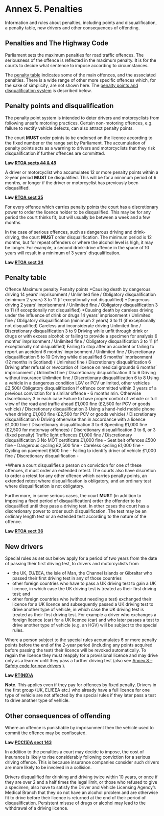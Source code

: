 
# Annex 5. Penalties

Information and rules about penalties, including points and disqualification, a penalty table, new drivers and other consequences of offending.

## Penalties and The Highway Code

Parliament sets the maximum penalties for road traffic offences. The seriousness of the offence is reflected in the maximum penalty. It is for the courts to decide what sentence to impose according to circumstances.

The [penalty table](annex-5-penalties.md#penaltytable) indicates some of the main offences, and the associated penalties. There is a wide range of other more specific offences which, for the sake of simplicity, are not shown here. The [penalty points and disqualification system](annex-5-penalties.md#penaltytable) is described below.

## Penalty points and disqualification

The penalty point system is intended to deter drivers and motorcyclists from following unsafe motoring practices. Certain non-motoring offences, e.g. failure to rectify vehicle defects, can also attract penalty points.

The court **MUST** order points to be endorsed on the licence according to the fixed number or the range set by Parliament. The accumulation of penalty points acts as a warning to drivers and motorcyclists that they risk disqualification if further offences are committed.

**Law [RTOA sects 44 & 45](http://www.legislation.gov.uk/ukpga/1988/53/part/II/crossheading/endorsement)**

A driver or motorcyclist who accumulates 12 or more penalty points within a 3-year period **MUST** be disqualified. This will be for a minimum period of 6 months, or longer if the driver or motorcyclist has previously been disqualified.

**Law [RTOA sect 35](http://www.legislation.gov.uk/ukpga/1988/53/section/35)**

For every offence which carries penalty points the court has a discretionary power to order the licence holder to be disqualified. This may be for any period the court thinks fit, but will usually be between a week and a few months.

In the case of serious offences, such as dangerous driving and drink-driving, the court **MUST** order disqualification. The minimum period is 12 months, but for repeat offenders or where the alcohol level is high, it may be longer. For example, a second drink-drive offence in the space of 10 years will result in a minimum of 3 years’ disqualification.

**Law [RTOA sect 34](http://www.legislation.gov.uk/ukpga/1988/53/section/34)**

## Penalty table
Offence Maximum penalty Penalty points *Causing death by dangerous driving 14 years’ imprisonment / Unlimited fine / Obligatory disqualification (minimum 2 years) 3 to 11 (if exceptionally not disqualified) *Dangerous driving 2 years’ imprisonment / Unlimited fine / Obligatory disqualification 3 to 11 (if exceptionally not disqualified) *Causing death by careless driving under the influence of drink or drugs 14 years’ imprisonment / Unlimited fine / Obligatory disqualification (minimum 2 years) 3 to 11 (if exceptionally not disqualified) Careless and inconsiderate driving Unlimited fine / Discretionary disqualification 3 to 9 Driving while unfit through drink or drugs or with excess alcohol: or failing to provide a specimen for analysis 6 months’ imprisonment / Unlimited fine / Obligatory disqualification 3 to 11 (if exceptionally not disqualified) Failing to stop after an accident or failing to report an accident 6 months’ imprisonment / Unlimited fine / Discretionary disqualification 5 to 10 Driving while disqualified 6 months’ imprisonment (12 months in Scotland) / Unlimited fine / Discretionary disqualification 6 Driving after refusal or revocation of licence on medical grounds 6 months’ imprisonment / Unlimited fine / Discretionary disqualification 3 to 6 Driving without insurance Unlimited fine / Discretionary disqualification 6 to 8 Using a vehicle in a dangerous condition LGV or PCV unlimited, other vehicles £2,500/ Obligatory disqualification if offence committed within 3 years of a previous conviction for a similar offence - 6 months min. Otherwise discretionary 3 in each case Failure to have proper control of vehicle or full view of the road and traffic ahead £1,000 fine (£2,500 for PCV or goods vehicle) / Discretionary disqualification 3 Using a hand-held mobile phone when driving £1,000 fine (£2,500 for PCV or goods vehicle) / Discretionary disqualification 6 Driving otherwise than in accordance with a licence £1,000 fine / Discretionary disqualification 3 to 6 Speeding £1,000 fine (£2,500 for motorway offences) / Discretionary disqualification 3 to 6, or 3 (fixed penalty) Traffic light offences £1,000 fine / Discretionary disqualification 3 No MOT certificate £1,000 fine - Seat belt offences £500 fine - Dangerous cycling £2,500 fine - Careless cycling £1,000 fine - Cycling on pavement £500 fine - Failing to identify driver of vehicle £1,000 fine / Discretionary disqualification -

*Where a court disqualifies a person on conviction for one of these offences, it must order an extended retest. The courts also have discretion to order a retest for any other offence which carries penalty points, an extended retest where disqualification is obligatory, and an ordinary test where disqualification is not obligatory.

Furthermore, in some serious cases, the court **MUST** (in addition to imposing a fixed period of disqualification) order the offender to be disqualified until they pass a driving test. In other cases the court has a discretionary power to order such disqualification. The test may be an ordinary length test or an extended test according to the nature of the offence.

**Law [RTOA sect 36](http://www.legislation.gov.uk/ukpga/1988/53/section/36)**

## New drivers

Special rules as set out below apply for a period of two years from the date of passing their first driving test, to drivers and motorcyclists from

* the UK, EU/EEA, the Isle of Man, the Channel Islands or Gibraltar who passed their first driving test in any of those countries
* other foreign countries who have to pass a UK driving test to gain a UK licence, in which case the UK driving test is treated as their first driving test; and
* other foreign countries who (without needing a test) exchanged their licence for a UK licence and subsequently passed a UK driving test to drive another type of vehicle, in which case the UK driving test is treated as their first driving test. For example a driver who exchanges a foreign licence (car) for a UK licence (car) and who later passes a test to drive another type of vehicle (e.g. an HGV) will be subject to the special rules.

Where a person subject to the special rules accumulates 6 or more penalty points before the end of the 2-year period (including any points acquired before passing the test) their licence will be revoked automatically. To regain the licence they must reapply for a provisional licence and may drive only as a learner until they pass a further driving test (also see [Annex 8 – Safety code for new drivers](annex-8-safety-code-for-new-drivers.md) ).

**Law [RT(ND)A](http://www.legislation.gov.uk/ukpga/1995/13/contents)**

**Note.** This applies even if they pay for offences by fixed penalty. Drivers in the first group (UK, EU/EEA etc.) who already have a full licence for one type of vehicle are not affected by the special rules if they later pass a test to drive another type of vehicle.

## Other consequences of offending

Where an offence is punishable by imprisonment then the vehicle used to commit the offence may be confiscated.

**Law [PCC(S)A sect 143](http://www.legislation.gov.uk/ukpga/2000/6/section/143/made)**

In addition to the penalties a court may decide to impose, the cost of insurance is likely to rise considerably following conviction for a serious driving offence. This is because insurance companies consider such drivers are more likely to be involved in a collision.

Drivers disqualified for drinking and driving twice within 10 years, or once if they are over 2 and a half times the legal limit, or those who refused to give a specimen, also have to satisfy the Driver and Vehicle Licensing Agency’s Medical Branch that they do not have an alcohol problem and are otherwise fit to drive before their licence is returned at the end of their period of disqualification. Persistent misuse of drugs or alcohol may lead to the withdrawal of a driving licence.

